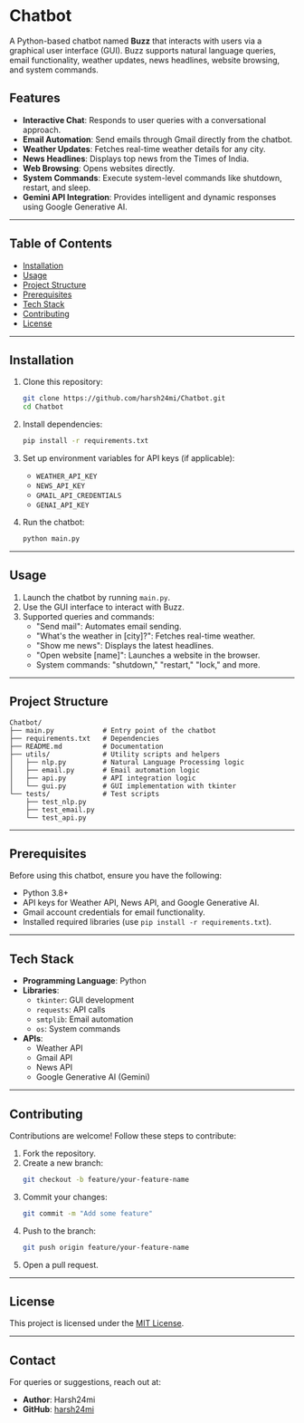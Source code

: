 # Chatbot

A Python-based chatbot named **Buzz** that interacts with users via a graphical user interface (GUI). Buzz supports natural language queries, email functionality, weather updates, news headlines, website browsing, and system commands.

## Features

- **Interactive Chat**: Responds to user queries with a conversational approach.
- **Email Automation**: Send emails through Gmail directly from the chatbot.
- **Weather Updates**: Fetches real-time weather details for any city.
- **News Headlines**: Displays top news from the Times of India.
- **Web Browsing**: Opens websites directly.
- **System Commands**: Execute system-level commands like shutdown, restart, and sleep.
- **Gemini API Integration**: Provides intelligent and dynamic responses using Google Generative AI.

---

## Table of Contents

- [Installation](#installation)
- [Usage](#usage)
- [Project Structure](#project-structure)
- [Prerequisites](#prerequisites)
- [Tech Stack](#tech-stack)
- [Contributing](#contributing)
- [License](#license)

---

## Installation

1. Clone this repository:
   ```bash
   git clone https://github.com/harsh24mi/Chatbot.git
   cd Chatbot
   ```

2. Install dependencies:
   ```bash
   pip install -r requirements.txt
   ```

3. Set up environment variables for API keys (if applicable):
   - `WEATHER_API_KEY`
   - `NEWS_API_KEY`
   - `GMAIL_API_CREDENTIALS`
   - `GENAI_API_KEY`

4. Run the chatbot:
   ```bash
   python main.py
   ```

---

## Usage

1. Launch the chatbot by running `main.py`.
2. Use the GUI interface to interact with Buzz.
3. Supported queries and commands:
   - "Send mail": Automates email sending.
   - "What's the weather in [city]?": Fetches real-time weather.
   - "Show me news": Displays the latest headlines.
   - "Open website [name]": Launches a website in the browser.
   - System commands: "shutdown," "restart," "lock," and more.

---

## Project Structure

```
Chatbot/
├── main.py            # Entry point of the chatbot
├── requirements.txt   # Dependencies
├── README.md          # Documentation
├── utils/             # Utility scripts and helpers
│   ├── nlp.py         # Natural Language Processing logic
│   ├── email.py       # Email automation logic
│   ├── api.py         # API integration logic
│   └── gui.py         # GUI implementation with tkinter
└── tests/             # Test scripts
    ├── test_nlp.py
    ├── test_email.py
    └── test_api.py
```

---

## Prerequisites

Before using this chatbot, ensure you have the following:

- Python 3.8+
- API keys for Weather API, News API, and Google Generative AI.
- Gmail account credentials for email functionality.
- Installed required libraries (use `pip install -r requirements.txt`).

---

## Tech Stack

- **Programming Language**: Python
- **Libraries**:
  - `tkinter`: GUI development
  - `requests`: API calls
  - `smtplib`: Email automation
  - `os`: System commands
- **APIs**:
  - Weather API
  - Gmail API
  - News API
  - Google Generative AI (Gemini)

---

## Contributing

Contributions are welcome! Follow these steps to contribute:

1. Fork the repository.
2. Create a new branch:
   ```bash
   git checkout -b feature/your-feature-name
   ```
3. Commit your changes:
   ```bash
   git commit -m "Add some feature"
   ```
4. Push to the branch:
   ```bash
   git push origin feature/your-feature-name
   ```
5. Open a pull request.

---

## License

This project is licensed under the [MIT License](LICENSE).

---

## Contact

For queries or suggestions, reach out at:

- **Author**: Harsh24mi
- **GitHub**: [harsh24mi](https://github.com/harsh24mi)

